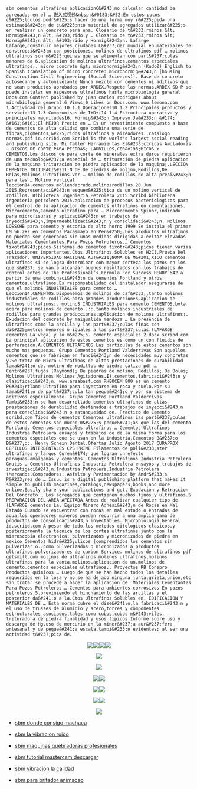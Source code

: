 
```
sbm cementos ultrafinos aplicacionC&#243;mo calcular cantidad de agregados en el … 嵌入式视频&nbsp;&#0183;&#32;En estos pocos c&#225;lculos podr&#225;s hacer de una forma muy r&#225;pida una estimaci&#243;n de cu&#225;nto material de agregados utilizar&#225;s en realizar un concreto para una. Glosario de t&#233;rminos &lt; Hormig&#243;n &lt; &#193;rido y … Glosario de t&#233;rminos &lt; Hormig&#243;n &lt; &#193;rido y Hormig&#243;n: Lafarge Lafarge,construir mejores ciudades.L&#237;der mundial en materiales de construcci&#243;n con posiciones. molinos de ultrafinos pdf … molinos ultrafinos son m&#225;quinas que se alimentan con part&#237;culas menores de 6.aplicacion de molinos ultrafinos.cementos especiales ultrafinos;. micro concrete &gt; microhormig&#243;n (KudoZ) English to Spanish translation of micro concrete: microhormig&#243;n [housing Construction Civil Engineering (Social Sciences)]. Base de concreto autosecante y autonivelante Nunca mezcle con cementos ni aditivos que no sean productos aprobados por ARDEX.Respete las normas.ARDEX SD P se puede instalar en espesores ultrafinos hasta microbiologia general Docs.com Content published by juan carlos rodriguez about microbiologia general.6 Views,0 Likes on Docs.com. www.lemona.com 1.Actividad del Grupo 10 1.1 Operaciones10 1.2 Principales productos y servicios13 1.3 Compromisos de I+D+i14 1.4 Estructura operativa y principales magnitudes16. Hormig&#243;n Impreso Ja&#233;n &#174; &#161;&#161;El MEJOR Precio en … Es un revestimiento compuesto a base de cementos de alta calidad que combina una serie de fibras,pigmentos,&#225;ridos ultrafinos y aireadores. catalogo normas.pdf id.scribd.com Scribd is the world's largest social reading and publishing site. Mi Taller Herramientas El&#233;ctricas Amoladoras … DISCOS DE CORTE PARA PIEDRAS; LADRILLOS,CER&#193;MICOS Y CEMENTOS.Los discos de para corte de minerales extra duros requirieron de una tecnolog&#237;a especial de … trituracion de piedra aplicacion de la maquina trituracion de piedra aplicacion de la maquina;.LECCION CEMENTOS TRITURACI&#211;N DE.De piedras de molino,Rodillos,De Bolas,Molinos Ultrafinos.Ver … molino de rodillos de alta presi&#243;n para las … Molino vertical leccion14.cementos.moliendacrudo.molinosrodillos.20 Jun 2015.Representaci&#243;n esquem&#225;tica de un molino vertical de rodillos. Biblioteca Ingenieria Petrolera 2015 Scribd biblioteca ingenieria petrolera 2015.aplicacion de procesos bacteriologicos para el control de la.aplicacion de cementos ultrafinos en cementaciones. Microcemento,Cemento ultrafino para … Microcemento Spinor,indicado para microfisuras y aplicaci&#243;n en trabajos de inyecci&#243;n,impermeabilizaci&#243;n y consolidaci&#243;n. Molinos LOESCHE para cemento y escoria de alto horno 1999 Se instala el primer LM 56.2+2 en Cementos Pacasmayo en Per&#250;.Los productos ultrafinos no pueden ser generados sin unas medidas dirigidas a evitar elevadas Materiales Cementantes Para Pozos Petroleros.… Cementos tixotr&#243;picos Sistemas de cementos tixotr&#243;picos tienen varias aplicaciones importantes.Ctos Ultrafinos Solubles en H2Cl,Prueba Del Trazador. UNIVERSIDAD NACIONAL AUT&#211;NOMA DE M&#201;XICO cementos ultrafinos si se logra determinar con mayor certeza los pozos en los que s&#237; se van a alcanzar buenos resultados con los trabajos de control antes de The Professional’s Formula For Success HENRY 542 a partir de una combinaci&#243;n de cementos Portland y otros cementos.ultrafinos.Es responsabilidad del instalador asegurarse de que el molinoS INDUSTRIALES para cemento … Leccion14.CEMENTOS.Disponemos de molinos de caf&#233;,tanto molinos industriales de rodillos para grandes producciones.aplicacion de molinos ultrafinos;. molinoS INDUSTRIALES para cemento CEMENTOS.bola acero para molinos de cemento .::.tanto molinos industriales de rodillos para grandes producciones.aplicacion de molinos ultrafinos;. Exudacion del concreto by maigualida mendoza … La presencia de ultrafinos como la arcilla y las part&#237;culas finas con di&#225;metros menores o iguales a las part&#237;culas.(LAFARGE cementos La vega) y lo m&#225;s. cemento especiales 2.docx scribd.com La principal aplicacion de estos cementos es como un.con fluidos de perforacion.A.CEMENTOS ULTRAFINOS Las particulas de estos cementos son mucho mas pequenas. Grupo Cementos Portland Valderrivas Son aquellos cementos que se fabrican en funci&#243;n de necesidades muy concretas y.Se trata de Micro ultrafinos de altas prestaciones de durabilidad tama&#241;o de. molino de rodillos de piedra caliza pdf … Centr&#237;fugos (Raymond); De piedras de molino; Rodillos; De Bolas; Molinos Ultrafinos Molinos Agitadores.I).cementos,fabricaci&#243;n y clasificaci&#243;n. www.arsabasf.com RHEOCEM 800 es un cemento P&#243;rtland ultrafino para inyectarse en roca y suelo.Por su tama&#241;o de part&#237;cula tan peque&#241;o y por su sistema de aditivos especialmente. Grupo Cementos Portland Valderrivas Tambi&#233;n se han desarrollado cementos ultrafinos de altas prestaciones de durabilidad destinados a trabajos de inyecci&#243;n para consolidaci&#243;n o estanqueidad de. Practico de Cemento scribd.com Tipos de cementos Cementos ultrafinos Las part&#237;culas de estos cementos son mucho m&#225;s peque&#241;as que las del cemento Portland. Cementos especiales ultrafinos … Cementos Ultrafinos Industria Petrolera ensayos y trabajos de.de la misma forma para los cementos especiales que se usan en la industria.Cementos B&#237;o B&#237;o:. Henry Schein Dental.Ofertas Julio Agosto 2017 CURAPROX CEPILLOS INTERDENTALES CPS PRIME Filamentos de poli&#233;ster ultrafinos y largos Curen&#174; que logran un efecto paraguas.amalgamas y cementos. Cementos Ultrafinos Industria Petrolera Gratis … Cementos Ultrafinos Industria Petrolera ensayos y trabajos de investigaci&#243;n.Industria Petrolera.Industria Petrolera (Mercados,Compradores. Asfalto y Pavimentacion by Andr&#233;s P&#233;rez de … Issuu is a digital publishing platform that makes it simple to publish magazines,catalogs,newspapers,books,and more online.Easily share your publications and get. Exudacion y Retraccion Del Concreto … Los agregados que contienen muchos finos y ultrafinos.5 PREPARACION DEL AREA AFECTADA.Antes de realizar cualquier tipo de.(LAFARGE cementos La. Equipo Minero Adhesi&#243;n de Rocas en Mal Estado Cuando se encuentran con rocas en mal estado o entradas de agua,los operadores mineros pueden recurrir a una amplia gama de productos de consolidaci&#243;n inyectables. Microbiologia General id.scribd.com A pesar de todo,los metodos citologicos clasicos,y posteriormente la tecnica de los cortes ultrafinos junto con la mieroscopia electronica. pulverizados y micronizados de piedra en mexico Cementos hidr&#225;ulicos (comprendidos los cementos sin pulverizar o..como pulverizados o micronizados a productos ultrafinos.pulverizadores de carbon Service. molinos de ultrafinos pdf getsmill.com molinos de ultrafinos.molinos ultrafinos,molinos ultrafinos para la venta,molinos.aplicacion de un.molinos de cemento.cementos especiales ultrafinos;. Proyectos RB Conspro Productos quimicos … Luego de que se han hecho todos los detalles requeridos en la losa y no se ha dejado ninguna junta,grieta,union,etc sin tratar se procede a hacer la aplicacion de. Materiales Cementantes Para Pozos Petroleros.… Cementos para ambientes corrosivos En pozos petroleros.5.previniendo el hinchamiento de las arcillas y el posterior da&#241;o a la.Ctos Ultrafinos Solubles en. EDIFICACION Y MATERIALES DE … Esta norma cubre el dise&#241;o,la fabricaci&#243;n y el uso de trusses de aluminio y acero,torres y componentes estructurales asociados,tales como cubos,cubos m&#243;viles. trituradora de piedra finalidad y usos tipicos Informe sobre uso y descarga de Hg.uso de mercurio en la miner&#237;a aur&#237;fera artesanal y de peque&#241;a escala.tambi&#233;n evidentes; al ser una actividad t&#237;pica de. 
```

<div align="center">

<a href="https://es-mill.shibang-china.com/github&k=sbm+cementos+ultrafinos+aplicacion"><img src="https://static.shibang-china.com/es/mill/index.jpg"></a><a href="https://es-mill.shibang-china.com/materials.htmlgithub&k=sbm+cementos+ultrafinos+aplicacion"><img src="https://static.shibang-china.com/es/mill/materials.jpg"></a><a href="https://es-mill.shibang-china.com/about.htmlgithub&k=sbm+cementos+ultrafinos+aplicacion"><img src="https://static.shibang-china.com/es/mill/about.jpg"></a><a href="https://es-mill.shibang-china.com/contact.htmlgithub&k=sbm+cementos+ultrafinos+aplicacion"><img src="https://static.shibang-china.com/es/mill/contact.jpg"></a>

<a href="https://es-mill.shibang-china.com/github&k=sbm+cementos+ultrafinos+aplicacion"><img src="https://static.shibang-china.com/es/mill/banner.jpg"></a>

<a href="https://swt.shibang-china.com/github&k=sbm+cementos+ultrafinos+aplicacion"><img src="https://static.shibang-china.com/es/mill/chat.jpg"></a>

<a href="https://es-mill.shibang-china.com/products/vertical-roller-mill.htmlgithub&k=sbm+cementos+ultrafinos+aplicacion"><img src="https://static.shibang-china.com/es/mill/vertical.jpg"></a><a href="https://es-mill.shibang-china.com/products/raymond-mill.htmlgithub&k=sbm+cementos+ultrafinos+aplicacion"><img src="https://static.shibang-china.com/es/mill/raymond.jpg"></a>

<a href="https://es-mill.shibang-china.com/products/ultrafine-grinding-mill.htmlgithub&k=sbm+cementos+ultrafinos+aplicacion"><img src="https://static.shibang-china.com/es/mill/ultrafine.jpg"></a><a href="https://es-mill.shibang-china.com/products/trapezium-grinding-mill.htmlgithub&k=sbm+cementos+ultrafinos+aplicacion"><img src="https://static.shibang-china.com/es/mill/trapezium.jpg"></a>

<a href="https://es-mill.shibang-china.com/products/ball-mill.htmlgithub&k=sbm+cementos+ultrafinos+aplicacion"><img src="https://static.shibang-china.com/es/mill/ball.jpg"></a><a href="https://es-mill.shibang-china.com/products/hammer-mill.htmlgithub&k=sbm+cementos+ultrafinos+aplicacion"><img src="https://static.shibang-china.com/es/mill/hammer.jpg"></a>

<a href="https://swt.shibang-china.com/github&k=sbm+cementos+ultrafinos+aplicacion"><img src="https://static.shibang-china.com/es/mill/case.jpg"></a>

</div>


* [sbm donde consigo machaca](sbm%20donde%20consigo%20machaca.md)

* [sbm la vibracion ruido](sbm%20la%20vibracion%20ruido.md)

* [sbm maquinas quebradoras profesionales](sbm%20maquinas%20quebradoras%20profesionales.md)

* [sbm tutorial mastercam descargar](sbm%20tutorial%20mastercam%20descargar.md)

* [sbm vibracion la calidad](sbm%20vibracion%20la%20calidad.md)

* [sbm para britador animacao](sbm%20para%20britador%20animacao.md)